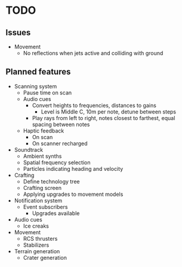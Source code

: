 # TODO
## Issues
- Movement
  - No reflections when jets active and colliding with ground

## Planned features
- Scanning system
  - Pause time on scan
  - Audio cues
    - Convert heights to frequencies, distances to gains
      - Level is Middle C, 10m per note, detune between steps
    - Play rays from left to right, notes closest to farthest, equal spacing between notes
  - Haptic feedback
    - On scan
    - On scanner recharged
- Soundtrack
  - Ambient synths
  - Spatial frequency selection
  - Particles indicating heading and velocity
- Crafting
  - Define technology tree
  - Crafting screen
  - Applying upgrades to movement models
- Notification system
  - Event subscribers
    - Upgrades available
- Audio cues
  - Ice creaks
- Movement
  - RCS thrusters
  - Stabilizers
- Terrain generation
  - Crater generation

